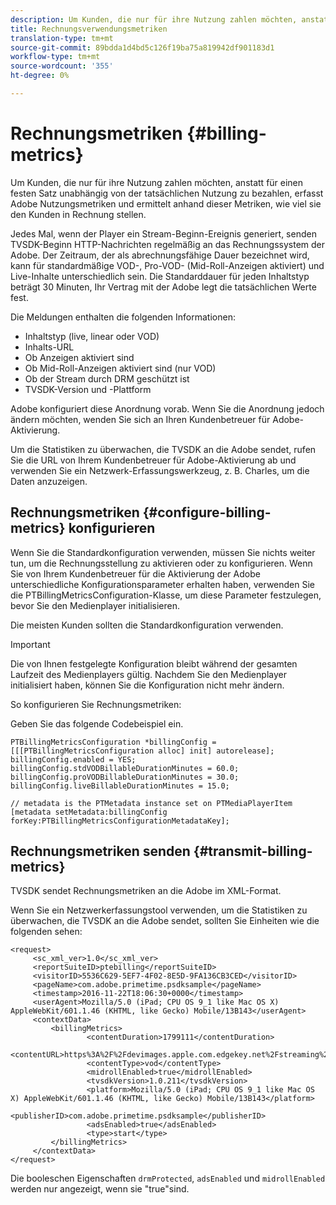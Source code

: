 ```yaml
---
description: Um Kunden, die nur für ihre Nutzung zahlen möchten, anstatt für einen festen Satz unabhängig von der tatsächlichen Nutzung zu bezahlen, erfasst Adobe Nutzungsmetriken und ermittelt anhand dieser Metriken, wie viel sie den Kunden in Rechnung stellen.
title: Rechnungsverwendungsmetriken
translation-type: tm+mt
source-git-commit: 89bdda1d4bd5c126f19ba75a819942df901183d1
workflow-type: tm+mt
source-wordcount: '355'
ht-degree: 0%

---
```



# Rechnungsmetriken {#billing-metrics}

Um Kunden, die nur für ihre Nutzung zahlen möchten, anstatt für einen festen Satz unabhängig von der tatsächlichen Nutzung zu bezahlen, erfasst Adobe Nutzungsmetriken und ermittelt anhand dieser Metriken, wie viel sie den Kunden in Rechnung stellen.

Jedes Mal, wenn der Player ein Stream-Beginn-Ereignis generiert, senden TVSDK-Beginn HTTP-Nachrichten regelmäßig an das Rechnungssystem der Adobe. Der Zeitraum, der als abrechnungsfähige Dauer bezeichnet wird, kann für standardmäßige VOD-, Pro-VOD- (Mid-Roll-Anzeigen aktiviert) und Live-Inhalte unterschiedlich sein. Die Standarddauer für jeden Inhaltstyp beträgt 30 Minuten, Ihr Vertrag mit der Adobe legt die tatsächlichen Werte fest.

Die Meldungen enthalten die folgenden Informationen:

* Inhaltstyp (live, linear oder VOD)
* Inhalts-URL
* Ob Anzeigen aktiviert sind
* Ob Mid-Roll-Anzeigen aktiviert sind (nur VOD)
* Ob der Stream durch DRM geschützt ist
* TVSDK-Version und -Plattform

Adobe konfiguriert diese Anordnung vorab. Wenn Sie die Anordnung jedoch ändern möchten, wenden Sie sich an Ihren Kundenbetreuer für Adobe-Aktivierung.

Um die Statistiken zu überwachen, die TVSDK an die Adobe sendet, rufen Sie die URL von Ihrem Kundenbetreuer für Adobe-Aktivierung ab und verwenden Sie ein Netzwerk-Erfassungswerkzeug, z. B. Charles, um die Daten anzuzeigen.

## Rechnungsmetriken {#configure-billing-metrics} konfigurieren

Wenn Sie die Standardkonfiguration verwenden, müssen Sie nichts weiter tun, um die Rechnungsstellung zu aktivieren oder zu konfigurieren. Wenn Sie von Ihrem Kundenbetreuer für die Aktivierung der Adobe unterschiedliche Konfigurationsparameter erhalten haben, verwenden Sie die PTBillingMetricsConfiguration-Klasse, um diese Parameter festzulegen, bevor Sie den Medienplayer initialisieren.

Die meisten Kunden sollten die Standardkonfiguration verwenden.

>[!IMPORTANT]
>
>Die von Ihnen festgelegte Konfiguration bleibt während der gesamten Laufzeit des Medienplayers gültig. Nachdem Sie den Medienplayer initialisiert haben, können Sie die Konfiguration nicht mehr ändern.

So konfigurieren Sie Rechnungsmetriken:

Geben Sie das folgende Codebeispiel ein.

```
PTBillingMetricsConfiguration *billingConfig = [[[PTBillingMetricsConfiguration alloc] init] autorelease]; 
billingConfig.enabled = YES; 
billingConfig.stdVODBillableDurationMinutes = 60.0; 
billingConfig.proVODBillableDurationMinutes = 30.0; 
billingConfig.liveBillableDurationMinutes = 15.0; 
                
// metadata is the PTMetadata instance set on PTMediaPlayerItem 
[metadata setMetadata:billingConfig forKey:PTBillingMetricsConfigurationMetadataKey];
```

## Rechnungsmetriken senden {#transmit-billing-metrics}

TVSDK sendet Rechnungsmetriken an die Adobe im XML-Format.

<!--<a id="example_13ABDB1CC0B549968A534765378DA3A0"></a>-->

Wenn Sie ein Netzwerkerfassungstool verwenden, um die Statistiken zu überwachen, die TVSDK an die Adobe sendet, sollten Sie Einheiten wie die folgenden sehen:

```
<request> 
     <sc_xml_ver>1.0</sc_xml_ver> 
     <reportSuiteID>ptebilling</reportSuiteID> 
     <visitorID>5536C629-5EF7-4F02-8E5D-9FA136CB3CED</visitorID> 
     <pageName>com.adobe.primetime.psdksample</pageName> 
     <timestamp>2016-11-22T18:06:30+0000</timestamp> 
     <userAgent>Mozilla/5.0 (iPad; CPU OS 9_1 like Mac OS X) AppleWebKit/601.1.46 (KHTML, like Gecko) Mobile/13B143</userAgent> 
     <contextData> 
         <billingMetrics> 
                 <contentDuration>1799111</contentDuration> 
                 <contentURL>https%3A%2F%2Fdevimages.apple.com.edgekey.net%2Fstreaming%2Fexamples%2Fbipbop_16x9%2Fbipbop_16x9_variant.m3u8</contentURL> 
                 <contentType>vod</contentType> 
                 <midrollEnabled>true</midrollEnabled> 
                 <tvsdkVersion>1.0.211</tvsdkVersion> 
                 <platform>Mozilla/5.0 (iPad; CPU OS 9_1 like Mac OS X) AppleWebKit/601.1.46 (KHTML, like Gecko) Mobile/13B143</platform> 
                 <publisherID>com.adobe.primetime.psdksample</publisherID> 
                 <adsEnabled>true</adsEnabled> 
                 <type>start</type> 
         </billingMetrics> 
     </contextData> 
</request>
```

Die booleschen Eigenschaften `drmProtected`, `adsEnabled` und `midrollEnabled` werden nur angezeigt, wenn sie &quot;true&quot;sind.